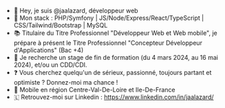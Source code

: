 - 👋 Hey, je suis @jaalazard, développeur web
- 🌱 Mon stack : PHP/Symfony | JS/Node/Express/React/TypeScript | CSS/Tailwind/Bootstrap | MySQL
- 📚 Titulaire du Titre Professionnel "Développeur Web et Web mobile", je prépare à présent le Titre Professionnel "Concepteur Développeur d'Applications" (Bac +4)
- 👀 Je recherche un stage de fin de formation (du 4 mars 2024, au 16 mai 2024), et/ou un CDD/CDI.
- ❓ Vous cherchez quelqu'un de sérieux, passionné, toujours partant et optimiste ? Donnez-moi ma chance ! 
- 🚗 Mobile en région Centre-Val-De-Loire et Ile-De-France 
- 🇱 Retrouvez-moi sur Linkedin : https://www.linkedin.com/in/jaalazard/
<!---
jaalazard/jaalazard is a ✨ special ✨ repository because its `README.md` (this file) appears on your GitHub profile.
You can click the Preview link to take a look at your changes.
--->
